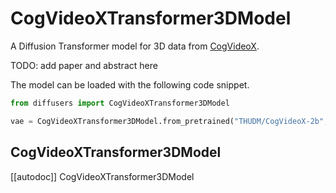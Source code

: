 <!--Copyright 2024 The HuggingFace Team. All rights reserved.

Licensed under the Apache License, Version 2.0 (the "License"); you may not use this file except in compliance with
the License. You may obtain a copy of the License at

http://www.apache.org/licenses/LICENSE-2.0

Unless required by applicable law or agreed to in writing, software distributed under the License is distributed on
an "AS IS" BASIS, WITHOUT WARRANTIES OR CONDITIONS OF ANY KIND, either express or implied. See the License for the
specific language governing permissions and limitations under the License. -->

# CogVideoXTransformer3DModel

A Diffusion Transformer model for 3D data from [CogVideoX](https://github.com/THUDM/CogVideo).

TODO: add paper and abstract here

The model can be loaded with the following code snippet.

```python
from diffusers import CogVideoXTransformer3DModel

vae = CogVideoXTransformer3DModel.from_pretrained("THUDM/CogVideoX-2b", subfolder="transformer", torch_dtype=torch.float16).to("cuda")
```

## CogVideoXTransformer3DModel

[[autodoc]] CogVideoXTransformer3DModel

